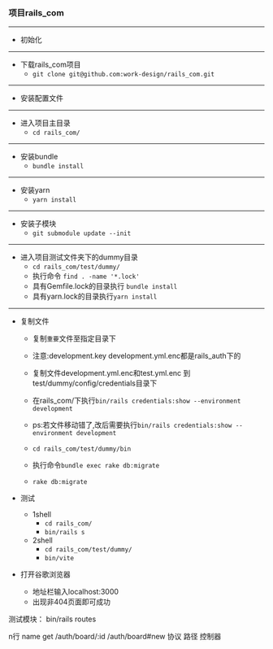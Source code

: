 ### 项目rails_com
---
* 初始化
---
  + 下载rails_com项目
    * `git clone git@github.com:work-design/rails_com.git`
---
  + 安装配置文件
---
  + 进入项目主目录
    * `cd rails_com/`
---
  + 安装bundle
    * `bundle install`
---
  + 安装yarn
    * `yarn install`
---
  + 安装子模块
    * `git submodule update --init`
---
  * 进入项目测试文件夹下的dummy目录
    + `cd rails_com/test/dummy/`
    * 执行命令 `find . -name '*.lock'`
    + 具有Gemfile.lock的目录执行 `bundle install`
    + 具有yarn.lock的目录执行`yarn install`
---
  + 复制文件
    * 复制`重要`文件至指定目录下
    * 注意:development.key   development.yml.enc都是rails_auth下的
    * 复制文件development.yml.enc和test.yml.enc 到 test/dummy/config/credentials目录下
    * 在rails_com/下执行`bin/rails credentials:show --environment development`
    * ps:若文件移动错了,改后需要执行`bin/rails credentials:show --environment development`
    
    * `cd rails_com/test/dummy/bin`
    * 执行命令`bundle exec rake db:migrate`
    * `rake db:migrate`
    
* 测试
  + 1shell
    * `cd rails_com/`
    * `bin/rails s`
  + 2shell
    * `cd rails_com/test/dummy/`
    * `bin/vite`





* 打开谷歌浏览器
  + 地址栏输入localhost:3000
  + 出现非404页面即可成功


测试模块：
bin/rails routes

n行
name get /auth/board/:id  /auth/board#new
     协议       路径               控制器


